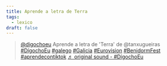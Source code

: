 ```yaml
---
title: Aprende a letra de Terra
tags:
  - lexico
draft: false
---
```



<blockquote class="tiktok-embed" cite="https://www.tiktok.com/@digochoeu/video/7044143105502711046" data-video-id="7044143105502711046" style="max-width: 605px;min-width: 325px;" > <section> <a target="_blank" title="@digochoeu" href="https://www.tiktok.com/@digochoeu">@digochoeu</a> Aprende a letra de &#39;Terra&#39; de @tanxugueiras <a title="dígochoeu" target="_blank" href="https://www.tiktok.com/tag/d%C3%ADgochoeu">#DígochoEu</a> <a title="galego" target="_blank" href="https://www.tiktok.com/tag/galego">#galego</a> <a title="galicia" target="_blank" href="https://www.tiktok.com/tag/galicia">#Galicia</a> <a title="eurovision" target="_blank" href="https://www.tiktok.com/tag/eurovision">#Eurovision</a> <a title="benidormfest" target="_blank" href="https://www.tiktok.com/tag/benidormfest">#BenidormFest</a> <a title="aprendecontiktok" target="_blank" href="https://www.tiktok.com/tag/aprendecontiktok">#aprendecontiktok</a> <a target="_blank" title="♬ original sound - #DígochoEu" href="https://www.tiktok.com/music/original-sound-7044143068643183366">♬ original sound - #DígochoEu</a> </section> </blockquote> <script async src="https://www.tiktok.com/embed.js"></script>